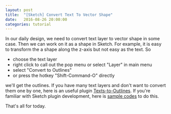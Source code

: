 ```yaml
---
layout: post
title:  "[Sketch] Convert Text To Vector Shape"
date:   2016-08-26 20:00:00
categories: tutorial
---
```

In our daily design, we need to convert text layer to vector shape in some case. Then we can work on it as a shape in Sketch. For example, it is easy to transform the a shape along the z-axis but not easy as the text. So

* choose the text layer
* right click to call out the pop menu or select "Layer" in main menu
* select "Convert to Outlines"
* or press the hotkey "Shift-Command-O" directly

we'll get the outlines. If you have many text layers and don't want to convert them one by one, here is an useful plugin [Texts-to-Outlines](https://github.com/zholdas/Texts-to-Outlines). If you're familiar with Sketch plugin development, here is [sample codes](https://github.com/turbobabr/Sketch-Plugins-Cookbook/blob/master/Samples/Convert%20Text%20Layer%20to%20Outlines.sketchplugin) to do this.

That's all for today. 
